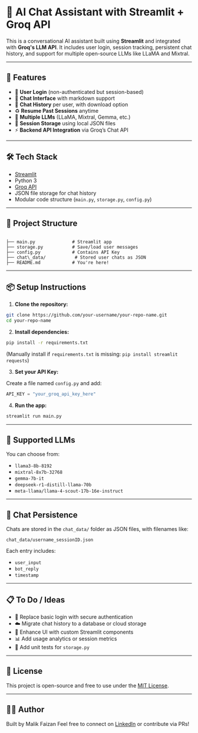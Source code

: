 # 🧠 AI Chat Assistant with Streamlit + Groq API

This is a conversational AI assistant built using **Streamlit** and integrated with **Groq's LLM API**. It includes user login, session tracking, persistent chat history, and support for multiple open-source LLMs like LLaMA and Mixtral.

---

## 🚀 Features

- 🔐 **User Login** (non-authenticated but session-based)
- 💬 **Chat Interface** with markdown support
- 📁 **Chat History** per user, with download option
- ♻️ **Resume Past Sessions** anytime
- 🧠 **Multiple LLMs** (LLaMA, Mixtral, Gemma, etc.)
- 🧾 **Session Storage** using local JSON files
- ⚡ **Backend API Integration** via Groq’s Chat API

---

## 🛠️ Tech Stack

- [Streamlit](https://streamlit.io/)
- Python 3
- [Groq API](https://console.groq.com/)
- JSON file storage for chat history
- Modular code structure (`main.py`, `storage.py`, `config.py`)

---

## 📂 Project Structure

```

├── main.py              # Streamlit app
├── storage.py           # Save/load user messages
├── config.py            # Contains API Key
├── chat\_data/           # Stored user chats as JSON
├── README.md            # You're here!

````

---

## 📦 Setup Instructions

1. **Clone the repository:**

```bash
git clone https://github.com/your-username/your-repo-name.git
cd your-repo-name
````

2. **Install dependencies:**

```bash
pip install -r requirements.txt
```

(Manually install if `requirements.txt` is missing: `pip install streamlit requests`)

3. **Set your API Key:**

Create a file named `config.py` and add:

```python
API_KEY = "your_groq_api_key_here"
```

4. **Run the app:**

```bash
streamlit run main.py
```

---

## 🧠 Supported LLMs

You can choose from:

* `llama3-8b-8192`
* `mixtral-8x7b-32768`
* `gemma-7b-it`
* `deepseek-r1-distill-llama-70b`
* `meta-llama/llama-4-scout-17b-16e-instruct`

---

## 💾 Chat Persistence

Chats are stored in the `chat_data/` folder as JSON files, with filenames like:

```
chat_data/username_sessionID.json
```

Each entry includes:

* `user_input`
* `bot_reply`
* `timestamp`

---

## 📋 To Do / Ideas

* 🔑 Replace basic login with secure authentication
* ☁️ Migrate chat history to a database or cloud storage
* 🎨 Enhance UI with custom Streamlit components
* 📊 Add usage analytics or session metrics
* 🧪 Add unit tests for `storage.py`

---

## 📄 License

This project is open-source and free to use under the [MIT License](LICENSE).

---

## 🙋‍♂️ Author

Built by Malik Faizan
Feel free to connect on [LinkedIn](https://linkedin.com/in/faizanmalikdelhi) or contribute via PRs!

